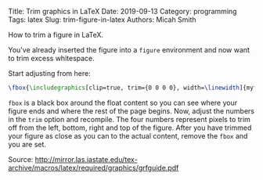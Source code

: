 Title: Trim graphics in LaTeX
Date: 2019-09-13
Category: programming
Tags: latex
Slug: trim-figure-in-latex
Authors: Micah Smith

How to trim a figure in LaTeX.

You've already inserted the figure into a `figure` environment and now want to trim excess whitespace.

Start adjusting from here:
```tex
\fbox{\includegraphics[clip=true, trim={0 0 0 0}, width=\linewidth]{myfigure}}
```

`fbox` is a black box around the float content so you can see where your figure ends and where the rest of the page begins. Now, adjust the numbers in the `trim` option and recompile. The four numbers represent pixels to trim off from the left, bottom, right and top of the figure. After you have trimmed your figure as close as you can to the actual content, remove the `fbox` and you are set.

Source: <http://mirror.las.iastate.edu/tex-archive/macros/latex/required/graphics/grfguide.pdf>
